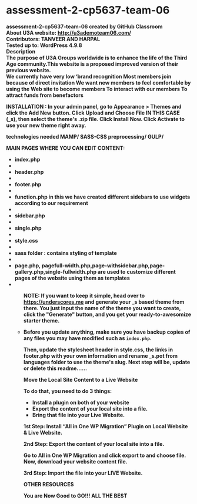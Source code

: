 # assessment-2-cp5637-team-06
<b>assessment-2-cp5637-team-06 created by GitHub Classroom</br>
 About U3A website: http://u3ademoteam06.com/</br>
Contributors: TANVEER AND HARPAL </br>
Tested up to: WordPress 4.9.8</br>
<b>Description</b></br>
The purpose of U3A Groups worldwide is to enhance the life of the Third Age community.This website is a proposed improved version of their previous website.</br>
We currently have very low ‘brand recognition
Most members join because of direct invitation
We want new members to feel comfortable by using the Web site to become members
To interact with our members
To attract funds from benefactors



<b>INSTALLATION :</b>
In your admin panel, go to Appearance > Themes and click the Add New button.
Click Upload and Choose File IN THIS CASE (_s), then select the theme's .zip file. Click Install Now.
Click Activate to use your new theme right away.
  
  <b>technologies needed<b>
  MAMP/
  SASS-CSS preprocessing/
  GULP/
  
  <B>MAIN PAGES WHERE YOU CAN EDIT CONTENT:<b>
  <ul>
  <li>index.php<li>
  <li>header.php<li>
  <li>footer.php<li>
  <li>function.php in this we have created different sidebars to use widgets according to our requirement<li>
  <li>sidebar.php<li>
  <li>single.php<li>
  <li>style.css<li>
  <li>sass folder : contains styling of template <li>
 <li> page.php, pagefull-width.php,page-withsidebar.php,page-gallery.php,single-fullwidth.php are used to customize different pages of the website using them as templates<li>
  
  <ul>
  
  
  NOTE: If you want to keep it simple, head over to https://underscores.me and generate your _s based theme from there. You just input the name of the theme you want to create, click the "Generate" button, and you get your ready-to-awesomize starter theme.<li>Before you update anything, make sure you have backup copies of any files you may have modified such as <code>index.php</code>.</li>

Then, update the stylesheet header in style.css, the links in footer.php with your own information and rename _s.pot from languages folder to use the theme's slug. 
  Next step will be, update or delete this readme......<br>
  
  <b>Move the Local Site Content to a Live Website </b>

To do that, you need to do 3 things:

- Install a plugin on both of your website
- Export the content of your local site into a file.
- Bring that file into your Live Website.

1st Step: Install “All in One WP Migration” Plugin on Local Website & Live Website. 

2nd Step: Export the content of your local site into a file.

Go to All in One WP Migration and click export to and choose file. Now, download your website content file.

3rd Step: Import the file into your LIVE Website.
  
OTHER RESOURCES

You are Now Good to GO!!!
ALL THE BEST
